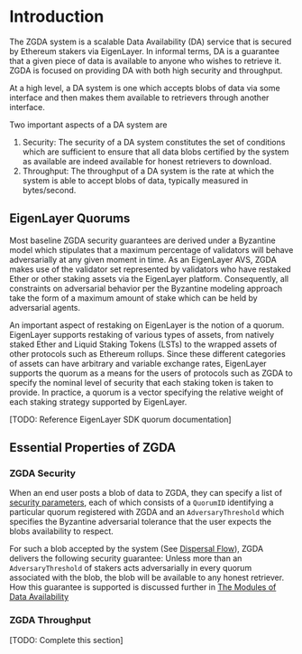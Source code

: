 # Introduction

The ZGDA system is a scalable Data Availability (DA) service that is secured by Ethereum stakers via EigenLayer. In informal terms, DA is a guarantee that a given piece of data is available to anyone who wishes to retrieve it. ZGDA is focused on providing DA with both high security and throughput. 

At a high level, a DA system is one which accepts blobs of data via some interface and then makes them available to retrievers through another interface. 

Two important aspects of a DA system are 
1. Security: The security of a DA system constitutes the set of conditions which are sufficient to ensure that all data blobs certified by the system as available are indeed available for honest retrievers to download. 
2. Throughput: The throughput of a DA system is the rate at which the system is able to accept blobs of data, typically measured in bytes/second. 

## EigenLayer Quorums

Most baseline ZGDA security guarantees are derived under a Byzantine model which stipulates that a maximum percentage of validators will behave adversarially at any given moment in time. As an EigenLayer AVS, ZGDA makes use of the validator set represented by  validators who have restaked Ether or other staking assets via the EigenLayer platform. Consequently, all constraints on adversarial behavior per the Byzantine modeling approach take the form of a maximum amount of stake which can be held by adversarial agents. 

An important aspect of restaking on EigenLayer is the notion of a quorum. EigenLayer supports restaking of various types of assets, from natively staked Ether and Liquid Staking Tokens (LSTs) to the wrapped assets of other protocols such as Ethereum rollups. Since these different categories of assets can have arbitrary and variable exchange rates, EigenLayer supports the quorum as a means for the users of protocols such as ZGDA to specify the nominal level of security that each staking token is taken to provide. In practice, a quorum is a vector specifying the relative weight of each staking strategy supported by EigenLayer. 

[TODO: Reference EigenLayer SDK quorum documentation]

## Essential Properties of ZGDA

### ZGDA Security

When an end user posts a blob of data to ZGDA, they can specify a list of [security parameters](./data-model.md#quorum-information), each of which consists of a `QuorumID` identifying a particular quorum registered with ZGDA and an `AdversaryThreshold` which specifies the Byzantine adversarial tolerance that the user expects the blobs availability to respect. 

For such a blob accepted by the system (See [Dispersal Flow](./flows/dispersal.md)), ZGDA delivers the following security guarantee: Unless more than an `AdversaryThreshold` of stakers acts adversarially in every quorum associated with the blob, the blob will be available to any honest retriever. How this guarantee is supported is discussed further in [The Modules of Data Availability](./protocol-modules/overview.md)

### ZGDA Throughput

[TODO: Complete this section]

